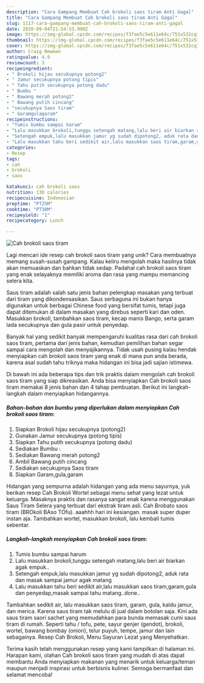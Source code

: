 ```yaml
---
description: "Cara Gampang Membuat Cah brokoli saos tiram Anti Gagal"
title: "Cara Gampang Membuat Cah brokoli saos tiram Anti Gagal"
slug: 1117-cara-gampang-membuat-cah-brokoli-saos-tiram-anti-gagal
date: 2020-09-04T21:54:53.990Z
image: https://img-global.cpcdn.com/recipes/f3fae5c5e611e64c/751x532cq70/cah-brokoli-saos-tiram-foto-resep-utama.jpg
thumbnail: https://img-global.cpcdn.com/recipes/f3fae5c5e611e64c/751x532cq70/cah-brokoli-saos-tiram-foto-resep-utama.jpg
cover: https://img-global.cpcdn.com/recipes/f3fae5c5e611e64c/751x532cq70/cah-brokoli-saos-tiram-foto-resep-utama.jpg
author: Craig Newman
ratingvalue: 4.9
reviewcount: 3
recipeingredient:
- " Brokoli hijau secukupnya potong2"
- " Jamur secukupnya potong tipis"
- " Tahu putih secukupnya potong dadu"
- " Bumbu "
- " Bawang merah potong2"
- " Bawang putih cincang"
- "secukupnya Saos tiram"
- " Garamgulagaram"
recipeinstructions:
- "Tumis bumbu sampai harum"
- "Lalu masukkan brokoli,tunggu setengah matang,lalu beri air biarkan agak empuk.."
- "Setengah empuk,lalu masukkan jamur yg sudah dipotong2, aduk rata dan masak sampai jamur agak matang"
- "Lalu masukkan tahu beri sedikit air,lalu masukkan saos tiram,garam,gula dan penyedap,masak sampai tahu matang..done.."
categories:
- Resep
tags:
- cah
- brokoli
- saos

katakunci: cah brokoli saos 
nutrition: 130 calories
recipecuisine: Indonesian
preptime: "PT25M"
cooktime: "PT38M"
recipeyield: "1"
recipecategory: Lunch

---
```



![Cah brokoli saos tiram](https://img-global.cpcdn.com/recipes/f3fae5c5e611e64c/751x532cq70/cah-brokoli-saos-tiram-foto-resep-utama.jpg)

Lagi mencari ide resep cah brokoli saos tiram yang unik? Cara membuatnya memang susah-susah gampang. Kalau keliru mengolah maka hasilnya tidak akan memuaskan dan bahkan tidak sedap. Padahal cah brokoli saos tiram yang enak selayaknya memiliki aroma dan rasa yang mampu memancing selera kita.

Saus tiram adalah salah satu jenis bahan pelengkap masakan yang terbuat dari tiram yang dikondensasikan. Saus serbaguna ini bukan hanya digunakan untuk berbagai Chinese food yang bersifat tumis, tetapi juga dapat ditemukan di dalam masakan yang direbus seperti kari dan oden. Masukkan brokoli, tambahkan saos tiram, kecap manis Bango, serta garam lada secukupnya dan gula pasir untuk penyedap.

Banyak hal yang sedikit banyak mempengaruhi kualitas rasa dari cah brokoli saos tiram, pertama dari jenis bahan, kemudian pemilihan bahan segar sampai cara mengolah dan menyajikannya. Tidak usah pusing kalau hendak menyiapkan cah brokoli saos tiram yang enak di mana pun anda berada, karena asal sudah tahu triknya maka hidangan ini bisa jadi sajian istimewa.


Di bawah ini ada beberapa tips dan trik praktis dalam mengolah cah brokoli saos tiram yang siap dikreasikan. Anda bisa menyiapkan Cah brokoli saos tiram memakai 8 jenis bahan dan 4 tahap pembuatan. Berikut ini langkah-langkah dalam menyiapkan hidangannya.

<!--inarticleads1-->

##### Bahan-bahan dan bumbu yang diperlukan dalam menyiapkan Cah brokoli saos tiram:

1. Siapkan  Brokoli hijau secukupnya (potong2)
1. Gunakan  Jamur secukupnya (potong tipis)
1. Siapkan  Tahu putih secukupnya (potong dadu)
1. Sediakan  Bumbu :
1. Sediakan  Bawang merah potong2
1. Ambil  Bawang putih cincang
1. Sediakan secukupnya Saos tiram
1. Siapkan  Garam,gula,garam


Hidangan yang sempurna adalah hidangan yang ada menu sayurnya, yuk berikan resep Cah Brokoli Wortel sebagai menu sehat yang lezat untuk keluarga. Masaknya praktis dan rasanya sangat enak karena menggunakan Saus Tiram Selera yang terbuat dari ekstrak tiram asli. Cah Brobato saos tiram (BROkoli BAso TOfu). aaahhh hari ini kesiangan. masak super duper instan aja. Tambahkan wortel, masukkan brokoli, lalu kembali tumis sebentar. 

<!--inarticleads2-->

##### Langkah-langkah menyiapkan Cah brokoli saos tiram:

1. Tumis bumbu sampai harum
1. Lalu masukkan brokoli,tunggu setengah matang,lalu beri air biarkan agak empuk..
1. Setengah empuk,lalu masukkan jamur yg sudah dipotong2, aduk rata dan masak sampai jamur agak matang
1. Lalu masukkan tahu beri sedikit air,lalu masukkan saos tiram,garam,gula dan penyedap,masak sampai tahu matang..done..


Tambahkan sedikit air, lalu masukkan saos tiram, garam, gula, kaldu jamur, dan merica. Karena saus tiram tak melulu di jual dalam botolan saja. Kini ada saus tiram saori sachet yang memudahkan para bunda memasak cumi saus tiram di rumah. Seperti tahu / tofu, pete, sayur genjer (gendot), brokoli, wortel, bawang bombay (onion), telur puyuh, tempe, jamur dan lain sebagainya. Resep Cah Brokoli, Menu Sayuran Lezat yang Menyehatkan. 

Terima kasih telah menggunakan resep yang kami tampilkan di halaman ini. Harapan kami, olahan Cah brokoli saos tiram yang mudah di atas dapat membantu Anda menyiapkan makanan yang menarik untuk keluarga/teman maupun menjadi inspirasi untuk berbisnis kuliner. Semoga bermanfaat dan selamat mencoba!
